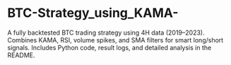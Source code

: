 # BTC-Strategy_using_KAMA-
A fully backtested BTC trading strategy using 4H data (2019–2023). Combines KAMA, RSI, volume spikes, and SMA filters for smart long/short signals. Includes Python code, result logs, and detailed analysis in the README.

